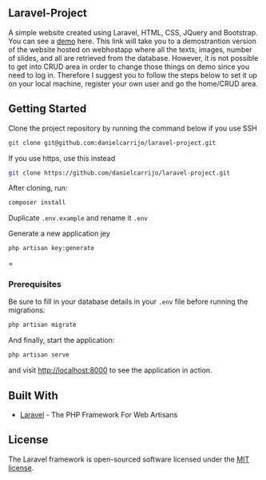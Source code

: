 
## Laravel-Project

A simple website created using Laravel, HTML, CSS, JQuery and Bootstrap. You can see a [demo](https://laravel-webproject.000webhostapp.com/) here. This link will take you to a demostrantion version of the website hosted on webhostapp where all the texts, images, number of slides, and all are retrieved from the database. However, it is not possible to get into CRUD area in order to change those things on demo since you need to log in. Therefore I suggest you to follow the steps below to set it up on your local machine, register your own user and go the home/CRUD area. 

## Getting Started
Clone the project repository by running the command below if you use SSH

```bash
git clone git@github.com:danielcarrijo/laravel-project.git
```

If you use https, use this instead

```bash
git clone https://github.com/danielcarrijo/laravel-project.git
```

After cloning, run:

```bash
composer install
```

Duplicate `.env.example` and rename it `.env`

Generate a new application jey

```bash
php artisan key:generate
```

=
### Prerequisites

Be sure to fill in your database details in your `.env` file before running the migrations:

```bash
php artisan migrate
```

And finally, start the application:

```bash
php artisan serve
```

and visit [http://localhost:8000](http://localhost:8000) to see the application in action.

## Built With

* [Laravel](https://laravel.com) - The PHP Framework For Web Artisans
## License

The Laravel framework is open-sourced software licensed under the [MIT license](https://opensource.org/licenses/MIT).
